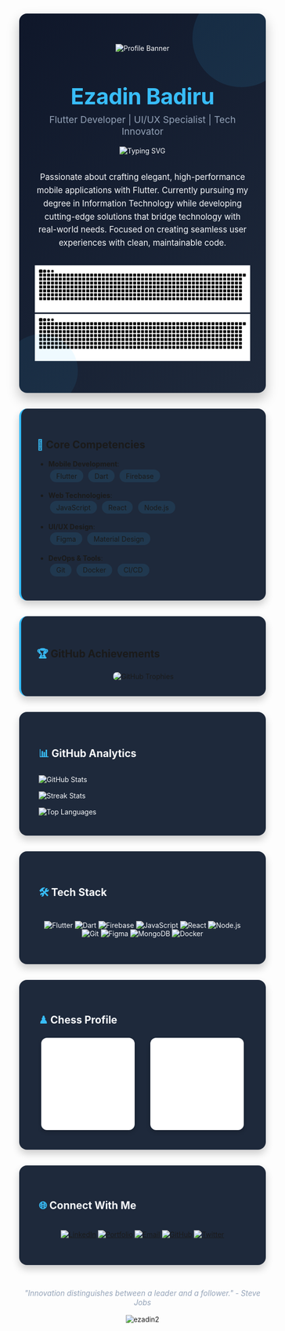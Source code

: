 <div align="center" style="background: linear-gradient(135deg, #0f172a 0%, #1e293b 100%); color: #f8fafc; padding: 3rem 2rem; font-family: 'Inter', sans-serif; border-radius: 16px; box-shadow: 0 12px 24px rgba(0,0,0,0.25); position: relative; overflow: hidden;">

<!-- Animated background elements -->
<div style="position: absolute; top: -50px; right: -50px; width: 200px; height: 200px; background: rgba(56, 189, 248, 0.1); border-radius: 50%;"></div>
<div style="position: absolute; bottom: -30px; left: -30px; width: 150px; height: 150px; background: rgba(56, 189, 248, 0.08); border-radius: 50%;"></div>

![Profile Banner](https://github.com/7oSkaaa/7oSkaaa/blob/main/Images/about_me.gif?raw=true)

<h1 style="color: #38bdf8; font-size: 2.8rem; margin-bottom: 0.5rem; font-weight: 700; letter-spacing: -0.5px;">Ezadin Badiru</h1>
<h3 style="color: #94a3b8; font-weight: 400; margin-top: 0; font-size: 1.2rem;">Flutter Developer | UI/UX Specialist | Tech Innovator</h3>

<!-- Typing SVG from first version -->
<p align="center">
  <img src="https://readme-typing-svg.demolab.com?font=Fira+Code&weight=600&size=22&duration=3000&pause=1000&color=38BDF8&center=true&vCenter=true&width=600&height=80&lines=Flutter+Developer+%7C+UI%2FUX+Enthusiast;Tech+Innovator+%7C+Problem+Solver;Information+Technology+Student+@Wolkite+Uni.." alt="Typing SVG" />
</p>

<div style="max-width: 800px; margin: 2rem auto; line-height: 1.6; font-size: 1.05rem;">
  Passionate about crafting elegant, high-performance mobile applications with Flutter. Currently pursuing my degree in Information Technology while developing cutting-edge solutions that bridge technology with real-world needs. Focused on creating seamless user experiences with clean, maintainable code.
</div>

<!-- GitHub Snake Animation -->
![github contribution grid snake animation](https://raw.githubusercontent.com/ezadin2/ezadin2/output/github-contribution-grid-snake-dark.svg#gh-dark-mode-only)
![github contribution grid snake animation](https://raw.githubusercontent.com/ezadin2/ezadin2/output/github-contribution-grid-snake.svg#gh-light-mode-only)

</div>

<div style="display: grid; grid-template-columns: repeat(auto-fit, minmax(300px, 1fr)); gap: 2rem; margin-top: 2rem;">

<div style="background: #1e293b; padding: 2rem; border-radius: 16px; box-shadow: 0 8px 16px rgba(0,0,0,0.2); transition: transform 0.3s ease; border-left: 4px solid #38bdf8;">

## <span style="color: #38bdf8;">💼</span> Core Competencies

- **Mobile Development**:  
  <span style="display: inline-block; background: rgba(56, 189, 248, 0.1); padding: 0.3rem 0.8rem; border-radius: 20px; margin: 0.2rem;">Flutter</span>
  <span style="display: inline-block; background: rgba(56, 189, 248, 0.1); padding: 0.3rem 0.8rem; border-radius: 20px; margin: 0.2rem;">Dart</span>
  <span style="display: inline-block; background: rgba(56, 189, 248, 0.1); padding: 0.3rem 0.8rem; border-radius: 20px; margin: 0.2rem;">Firebase</span>

- **Web Technologies**:  
  <span style="display: inline-block; background: rgba(56, 189, 248, 0.1); padding: 0.3rem 0.8rem; border-radius: 20px; margin: 0.2rem;">JavaScript</span>
  <span style="display: inline-block; background: rgba(56, 189, 248, 0.1); padding: 0.3rem 0.8rem; border-radius: 20px; margin: 0.2rem;">React</span>
  <span style="display: inline-block; background: rgba(56, 189, 248, 0.1); padding: 0.3rem 0.8rem; border-radius: 20px; margin: 0.2rem;">Node.js</span>

- **UI/UX Design**:  
  <span style="display: inline-block; background: rgba(56, 189, 248, 0.1); padding: 0.3rem 0.8rem; border-radius: 20px; margin: 0.2rem;">Figma</span>
  <span style="display: inline-block; background: rgba(56, 189, 248, 0.1); padding: 0.3rem 0.8rem; border-radius: 20px; margin: 0.2rem;">Material Design</span>

- **DevOps & Tools**:  
  <span style="display: inline-block; background: rgba(56, 189, 248, 0.1); padding: 0.3rem 0.8rem; border-radius: 20px; margin: 0.2rem;">Git</span>
  <span style="display: inline-block; background: rgba(56, 189, 248, 0.1); padding: 0.3rem 0.8rem; border-radius: 20px; margin: 0.2rem;">Docker</span>
  <span style="display: inline-block; background: rgba(56, 189, 248, 0.1); padding: 0.3rem 0.8rem; border-radius: 20px; margin: 0.2rem;">CI/CD</span>

</div>

<div style="background: #1e293b; padding: 2rem; border-radius: 16px; box-shadow: 0 8px 16px rgba(0,0,0,0.2); transition: transform 0.3s ease; border-left: 4px solid #38bdf8;">

## <span style="color: #38bdf8;">🏆</span> GitHub Achievements

<div style="display: flex; justify-content: center; margin-top: 1rem;">
  <img src="https://github-profile-trophy.vercel.app/?username=ezadin2&column=4&theme=nord&no-frame=true&margin-w=15&margin-h=15" alt="GitHub Trophies" style="max-width: 100%; border-radius: 8px;" />
</div>

</div>

</div>

<div style="background: #1e293b; color: #f8fafc; padding: 2.5rem; margin-top: 2rem; border-radius: 16px; box-shadow: 0 8px 16px rgba(0,0,0,0.2);">

## <span style="color: #38bdf8;">📊</span> GitHub Analytics

<div style="display: flex; flex-wrap: wrap; gap: 1rem; justify-content: space-between; align-items: flex-start; margin-top: 1.5rem;">

<div style="flex: 1; min-width: 300px;">
  <img src="https://github-readme-stats.vercel.app/api?username=ezadin2&show_icons=true&locale=en&theme=nord&include_all_commits=true&hide_border=true&bg_color=1e293b&title_color=38bdf8&text_color=f8fafc&icon_color=38bdf8" alt="GitHub Stats" style="width: 100%;"/>
</div>

<div style="flex: 1; min-width: 300px;">
  <img src="https://github-readme-streak-stats.herokuapp.com/?user=ezadin2&theme=nord&hide_border=true&background=1e293b&stroke=1e293b&ring=38bdf8&fire=38bdf8&currStreakNum=f8fafc&sideNums=f8fafc&currStreakLabel=38bdf8&sideLabels=94a3b8" alt="Streak Stats" style="width: 100%;"/>
</div>

<div style="flex: 1; min-width: 300px;">
  <img src="https://github-readme-stats.vercel.app/api/top-langs?username=ezadin2&show_icons=true&locale=en&layout=compact&theme=nord&hide_border=true&bg_color=1e293b&title_color=38bdf8&text_color=f8fafc" alt="Top Languages" style="width: 100%;"/>
</div>

</div>

</div>

<div style="background: #1e293b; color: #f8fafc; padding: 2.5rem; margin-top: 2rem; border-radius: 16px; box-shadow: 0 8px 16px rgba(0,0,0,0.2);">

## <span style="color: #38bdf8;">🛠</span> Tech Stack

<div align="center" style="display: flex; flex-wrap: wrap; justify-content: center; gap: 1rem; margin-top: 1.5rem;">

![Flutter](https://img.shields.io/badge/-Flutter-02569B?style=for-the-badge&logo=flutter&logoColor=white&labelColor=1e293b)
![Dart](https://img.shields.io/badge/-Dart-0175C2?style=for-the-badge&logo=dart&logoColor=white&labelColor=1e293b)
![Firebase](https://img.shields.io/badge/-Firebase-FFCA28?style=for-the-badge&logo=firebase&logoColor=black&labelColor=1e293b)
![JavaScript](https://img.shields.io/badge/-JavaScript-F7DF1E?style=for-the-badge&logo=javascript&logoColor=black&labelColor=1e293b)
![React](https://img.shields.io/badge/-React-61DAFB?style=for-the-badge&logo=react&logoColor=black&labelColor=1e293b)
![Node.js](https://img.shields.io/badge/-Node.js-339933?style=for-the-badge&logo=nodedotjs&logoColor=white&labelColor=1e293b)
![Git](https://img.shields.io/badge/-Git-F05032?style=for-the-badge&logo=git&logoColor=white&labelColor=1e293b)
![Figma](https://img.shields.io/badge/-Figma-F24E1E?style=for-the-badge&logo=figma&logoColor=white&labelColor=1e293b)
![MongoDB](https://img.shields.io/badge/-MongoDB-47A248?style=for-the-badge&logo=mongodb&logoColor=white&labelColor=1e293b)
![Docker](https://img.shields.io/badge/-Docker-2496ED?style=for-the-badge&logo=docker&logoColor=white&labelColor=1e293b)

</div>

</div>

<div style="background: #1e293b; color: #f8fafc; padding: 2.5rem; margin-top: 2rem; border-radius: 16px; box-shadow: 0 8px 16px rgba(0,0,0,0.2);">

## <span style="color: #38bdf8;">♟</span> Chess Profile

<div align="center" style="display: flex; flex-wrap: wrap; justify-content: center; gap: 2rem; margin-top: 1.5rem;">

<img width="45%" src="https://raw.githubusercontent.com/arash-hacker/gess/main/chess1.svg" alt="Chess Profile" style="border-radius: 12px; box-shadow: 0 4px 8px rgba(0,0,0,0.2);"/>

<img width="45%" src="https://raw.githubusercontent.com/arash-hacker/gess/main/chess.svg" alt="Last Game" style="border-radius: 12px; box-shadow: 0 4px 8px rgba(0,0,0,0.2);"/>

</div>

</div>

<div style="background: #1e293b; color: #f8fafc; padding: 2.5rem; margin-top: 2rem; border-radius: 16px; box-shadow: 0 8px 16px rgba(0,0,0,0.2);">

## <span style="color: #38bdf8;">🌐</span> Connect With Me

<div align="center" style="display: flex; flex-wrap: wrap; justify-content: center; gap: 1rem; margin-top: 1.5rem;">

[![LinkedIn](https://img.shields.io/badge/-LinkedIn-0A66C2?style=for-the-badge&logo=linkedin&logoColor=white&labelColor=1e293b)](https://www.linkedin.com/in/ezadin-badiru-98b9862a6)
[![Portfolio](https://img.shields.io/badge/-Portfolio-38BDF8?style=for-the-badge&logo=google-chrome&logoColor=white&labelColor=1e293b)](https://my-portifolio-3ckvuho4y-ezadin-badrus-projects.vercel.app/)
[![Email](https://img.shields.io/badge/-Email-EA4335?style=for-the-badge&logo=gmail&logoColor=white&labelColor=1e293b)](mailto:ezadinbadru55@gmail.com)
[![GitHub](https://img.shields.io/badge/-GitHub-181717?style=for-the-badge&logo=github&logoColor=white&labelColor=1e293b)](https://github.com/ezadin2)
[![Twitter](https://img.shields.io/badge/-Twitter-1DA1F2?style=for-the-badge&logo=twitter&logoColor=white&labelColor=1e293b)](https://twitter.com/yourhandle)

</div>

</div>

<div align="center" style="margin-top: 3rem;">

<p style="color: #94a3b8; font-size: 0.95rem; font-style: italic;">
  "Innovation distinguishes between a leader and a follower." - Steve Jobs
</p>

<div style="margin-top: 1rem;">
  <img src="https://komarev.com/ghpvc/?username=ezadin2&label=Profile%20views&color=38bdf8&style=flat" alt="ezadin2" />
</div>

</div>
